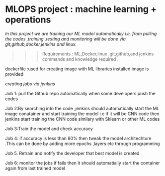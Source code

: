 # MLOPS project : machine learning + operations 

*In this project we are training our ML model automatically i.e. from pulling the codes ,training ,testing and monitoring will be done via git,github,docker,jenkins and linux.*

>>> Requirements : ML,Docker,linux ,git,github,and jenkins commands and knowledge required .

dockerfile :used for creating image with ML libraries installed image is provided

 _creating jobs via jenkins_
 
 Job 1: pull the Github repo automatically when some developers push the codes
 
 Job 2:By searching into the code ,jenkins should automatically start the ML image conatainer and start training the model 
 i.e if it will be CNN code then jenkins start training the CNN code similary with Sklearn or other ML codes 
 
 Job 3:Train the model and check accuracy
 
 Job 4: if accuracy is less than 80% then tweak the model architechture .This can be done by adding more epochs ,layers etc through programming 
  
Job 5. Retrain and notify the developer that best model is created 

Job 6: monitor the jobs if fails then it should automatially start the container again from last trained model

